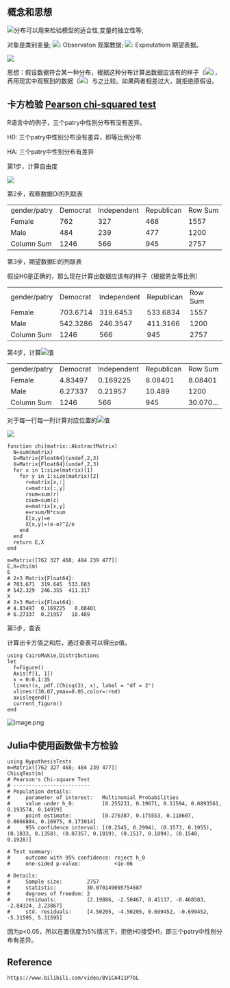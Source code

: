 ## 概念和思想

![](https://cdn.nlark.com/yuque/__latex/31e8b215db2ad0a073daf2fbd310fd00.svg)分布可以用来检验模型的适合性,变量的独立性等;

对象是类别变量; ![](https://cdn.nlark.com/yuque/__latex/db00ba7414933e0af3ce9df9ee3676b4.svg): Observaton 观案教据; ![](https://cdn.nlark.com/yuque/__latex/ef9672125f9f4457360a32db1e45a19d.svg): Expeutatiom 期望表据。

![](https://cdn.nlark.com/yuque/__latex/1d59c3dacc4a22585691b1ddc2e21825.svg)

思想：假设数据符合某一种分布，根据这种分布计算出数据应该有的样子（![](https://cdn.nlark.com/yuque/__latex/ef9672125f9f4457360a32db1e45a19d.svg)），再用现实中观察到的数据（![](https://cdn.nlark.com/yuque/__latex/db00ba7414933e0af3ce9df9ee3676b4.svg)）与之比较。如果两者相差过大，就拒绝原假设。

## 卡方检验 [Pearson chi-squared test](https://juliastats.org/HypothesisTests.jl/latest/parametric/#Pearson-chi-squared-test)

R语言中的例子，三个patry中性别分布有没有差异。

H0: 三个patry中性别分布没有差异，即等比例分布

HA: 三个patry中性别分布有差异

第1步，计算自由度

![](https://cdn.nlark.com/yuque/__latex/0c9607eca4dadb275642065bf8c1a9ca.svg)

第2步，观察数据Oi的列联表

|   |   |   |   |   |
|---|---|---|---|---|
|gender/patry|Democrat|Independent|Republican|Row Sum|
|Female|762|327|468|1557|
|Male|484|239|477|1200|
|Column Sum|1246|566|945|2757|

第3步，期望数据Ei的列联表

假设H0是正确的，那么现在计算出数据应该有的样子（根据男女等比例）

|   |   |   |   |   |
|---|---|---|---|---|
|gender/patry|Democrat|Independent|Republican|Row Sum|
|Female|703.6714|319.6453|533.6834|1557|
|Male|542.3286|246.3547|411.3166|1200|
|Column Sum|1246|566|945|2757|

第4步，计算![](https://cdn.nlark.com/yuque/__latex/06a88c61181eaebe2bd5f0f979e0af42.svg)值

|   |   |   |   |   |
|---|---|---|---|---|
|gender/patry|Democrat|Independent|Republican|Row Sum|
|Female|4.83497|0.169225|8.08401|8.08401|
|Male|6.27337|0.21957|10.489|1200|
|Column Sum|1246|566|945|30.070...|

对于每一行每一列计算对应位置的![](https://cdn.nlark.com/yuque/__latex/06a88c61181eaebe2bd5f0f979e0af42.svg)值

![](https://cdn.nlark.com/yuque/__latex/3db03fc859ba6015f603d96997aefcfa.svg)

```
function chi(matrix::AbstractMatrix)
  N=sum(matrix)
  E=Matrix{Float64}(undef,2,3)
  X=Matrix{Float64}(undef,2,3)
  for x in 1:size(matrix)[1] 
    for y in 1:size(matrix)[2]
      r=matrix[x,:]
      c=matrix[:,y]
      rsum=sum(r)
      csum=sum(c)
      o=matrix[x,y]
      e=rsum/N*csum
      E[x,y]=e
      X[x,y]=(e-o)^2/e
    end
  end
  return E,X
end

m=Matrix([762 327 468; 484 239 477])  
E,X=chi(m)
E
# 2×3 Matrix{Float64}:
# 703.671  319.645  533.683
# 542.329  246.355  411.317
X
# 2×3 Matrix{Float64}:
# 4.83497  0.169225   8.08401
# 6.27337  0.21957   10.489
```

第5步，查表

计算出卡方值之和后，通过查表可以得出p值。

```
using CairoMakie,Distributions
let
  f=Figure()
  Axis(f[1, 1])
  x = 0:0.1:35
  lines!(x, pdf.(Chisq(2), x), label = "df = 2")
  vlines!(30.07,ymax=0.05,color=:red)
  axislegend()
  current_figure()
end
```

![image.png](https://s2.loli.net/2025/09/08/JzI3HOSngKViR12.png)


## Julia中使用函数做卡方检验

```
using HypothesisTests
m=Matrix([762 327 468; 484 239 477])                  
ChisqTest(m)
# Pearson's Chi-square Test
# -------------------------
# Population details:
#     parameter of interest:   Multinomial Probabilities
#     value under h_0:         [0.255231, 0.19671, 0.11594, 0.0893561, 0.193574, 0.14919]
#     point estimate:          [0.276387, 0.175553, 0.118607, 0.0866884, 0.16975, 0.173014]
#     95% confidence interval: [(0.2545, 0.2994), (0.1573, 0.1955), (0.1033, 0.1358), (0.07357, 0.1019), (0.1517, 0.1894), (0.1548, 0.1928)]

# Test summary:
#     outcome with 95% confidence: reject h_0
#     one-sided p-value:           <1e-06

# Details:
#     Sample size:        2757
#     statistic:          30.070149095754687
#     degrees of freedom: 2
#     residuals:          [2.19886, -2.50467, 0.41137, -0.468583, -2.84324, 3.23867]
#     std. residuals:     [4.50205, -4.50205, 0.699452, -0.699452, -5.31595, 5.31595]
```

因为p<0.05，所以在置信度为5%情况下，拒绝H0接受H1，即三个patry中性别分布有差异。

## Reference

```
https://www.bilibili.com/video/BV1CA411P7bL
```